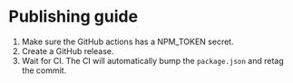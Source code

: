 # Publishing guide

1. Make sure the GitHub actions has a NPM_TOKEN secret.
2. Create a GitHub release.
3. Wait for CI. The CI will automatically bump the `package.json` and retag the commit.
